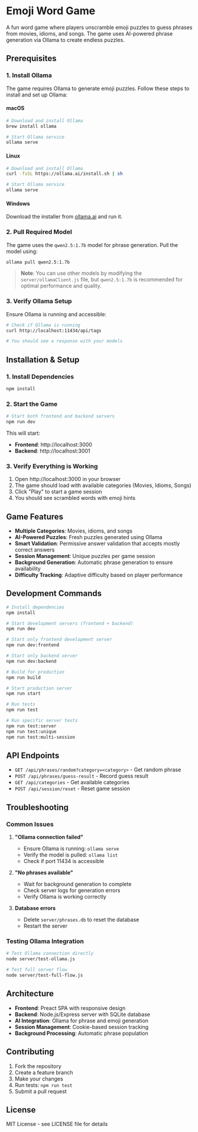 # Emoji Word Game

A fun word game where players unscramble emoji puzzles to guess phrases from movies, idioms, and songs. The game uses AI-powered phrase generation via Ollama to create endless puzzles.

## Prerequisites

### 1. Install Ollama

The game requires Ollama to generate emoji puzzles. Follow these steps to install and set up Ollama:

#### macOS
```bash
# Download and install Ollama
brew install ollama

# Start Ollama service
ollama serve
```

#### Linux
```bash
# Download and install Ollama
curl -fsSL https://ollama.ai/install.sh | sh

# Start Ollama service
ollama serve
```

#### Windows
Download the installer from [ollama.ai](https://ollama.ai) and run it.

### 2. Pull Required Model

The game uses the `qwen2.5:1.7b` model for phrase generation. Pull the model using:

```bash
ollama pull qwen2.5:1.7b
```

> **Note**: You can use other models by modifying the `server/ollamaClient.js` file, but `qwen2.5:1.7b` is recommended for optimal performance and quality.

### 3. Verify Ollama Setup

Ensure Ollama is running and accessible:

```bash
# Check if Ollama is running
curl http://localhost:11434/api/tags

# You should see a response with your models
```

## Installation & Setup

### 1. Install Dependencies

```bash
npm install
```

### 2. Start the Game

```bash
# Start both frontend and backend servers
npm run dev
```

This will start:
- **Frontend**: http://localhost:3000
- **Backend**: http://localhost:3001

### 3. Verify Everything is Working

1. Open http://localhost:3000 in your browser
2. The game should load with available categories (Movies, Idioms, Songs)
3. Click "Play" to start a game session
4. You should see scrambled words with emoji hints

## Game Features

- **Multiple Categories**: Movies, idioms, and songs
- **AI-Powered Puzzles**: Fresh puzzles generated using Ollama
- **Smart Validation**: Permissive answer validation that accepts mostly correct answers
- **Session Management**: Unique puzzles per game session
- **Background Generation**: Automatic phrase generation to ensure availability
- **Difficulty Tracking**: Adaptive difficulty based on player performance

## Development Commands

```bash
# Install dependencies
npm install

# Start development servers (frontend + backend)
npm run dev

# Start only frontend development server
npm run dev:frontend

# Start only backend server
npm run dev:backend

# Build for production
npm run build

# Start production server
npm run start

# Run tests
npm run test

# Run specific server tests
npm run test:server
npm run test:unique
npm run test:multi-session
```

## API Endpoints

- `GET /api/phrases/random?category=<category>` - Get random phrase
- `POST /api/phrases/guess-result` - Record guess result
- `GET /api/categories` - Get available categories
- `POST /api/session/reset` - Reset game session

## Troubleshooting

### Common Issues

1. **"Ollama connection failed"**
   - Ensure Ollama is running: `ollama serve`
   - Verify the model is pulled: `ollama list`
   - Check if port 11434 is accessible

2. **"No phrases available"**
   - Wait for background generation to complete
   - Check server logs for generation errors
   - Verify Ollama is working correctly

3. **Database errors**
   - Delete `server/phrases.db` to reset the database
   - Restart the server

### Testing Ollama Integration

```bash
# Test Ollama connection directly
node server/test-ollama.js

# Test full server flow
node server/test-full-flow.js
```

## Architecture

- **Frontend**: Preact SPA with responsive design
- **Backend**: Node.js/Express server with SQLite database
- **AI Integration**: Ollama for phrase and emoji generation
- **Session Management**: Cookie-based session tracking
- **Background Processing**: Automatic phrase population

## Contributing

1. Fork the repository
2. Create a feature branch
3. Make your changes
4. Run tests: `npm run test`
5. Submit a pull request

## License

MIT License - see LICENSE file for details
